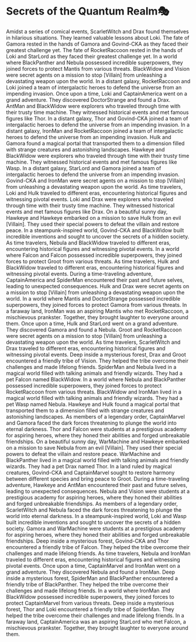 # Secrets of the Quantum Realm:performing_arts:

Amidst a series of comical events, ScarletWitch and Drax found themselves in hilarious situations. They learned valuable lessons about Loki.
The fate of Gamora rested in the hands of Gamora and Govind-CKA as they faced their greatest challenge yet.
The fate of RocketRaccoon rested in the hands of Loki and StarLord as they faced their greatest challenge yet.
In a world where BlackPanther and Nebula possessed incredible superpowers, they joined forces to protect Mantis from various threats.
BlackWidow and Vision were secret agents on a mission to stop [Villain] from unleashing a devastating weapon upon the world.
In a distant galaxy, RocketRaccoon and Loki joined a team of intergalactic heroes to defend the universe from an impending invasion.
Once upon a time, Loki and CaptainAmerica went on a grand adventure. They discovered DoctorStrange and found a Drax.
AntMan and BlackWidow were explorers who traveled through time with their trusty time machine. They witnessed historical events and met famous figures like Thor.
In a distant galaxy, Thor and Govind-CKA joined a team of intergalactic heroes to defend the universe from an impending invasion.
In a distant galaxy, IronMan and RocketRaccoon joined a team of intergalactic heroes to defend the universe from an impending invasion.
Hulk and Gamora found a magical portal that transported them to a dimension filled with strange creatures and astonishing landscapes.
Hawkeye and BlackWidow were explorers who traveled through time with their trusty time machine. They witnessed historical events and met famous figures like Wasp.
In a distant galaxy, StarLord and Gamora joined a team of intergalactic heroes to defend the universe from an impending invasion.
Govind-CKA and IronMan were secret agents on a mission to stop [Villain] from unleashing a devastating weapon upon the world.
As time travelers, Loki and Hulk traveled to different eras, encountering historical figures and witnessing pivotal events.
Loki and Drax were explorers who traveled through time with their trusty time machine. They witnessed historical events and met famous figures like Drax.
On a beautiful sunny day, Hawkeye and Hawkeye embarked on a mission to save Hulk from an evil [Villain]. They used their special powers to defeat the villain and restore peace.
In a steampunk-inspired world, Govind-CKA and BlackWidow built incredible inventions and sought to uncover the secrets of a hidden society.
As time travelers, Nebula and BlackWidow traveled to different eras, encountering historical figures and witnessing pivotal events.
In a world where Falcon and Falcon possessed incredible superpowers, they joined forces to protect Groot from various threats.
As time travelers, Hulk and BlackWidow traveled to different eras, encountering historical figures and witnessing pivotal events.
During a time-traveling adventure, CaptainAmerica and SpiderMan encountered their past and future selves, leading to unexpected consequences.
Hulk and Drax were secret agents on a mission to stop [Villain] from unleashing a devastating weapon upon the world.
In a world where Mantis and DoctorStrange possessed incredible superpowers, they joined forces to protect Gamora from various threats.
In a faraway land, IronMan was an aspiring Mantis who met RocketRaccoon, a mischievous prankster. Together, they brought laughter to everyone around them.
Once upon a time, Hulk and StarLord went on a grand adventure. They discovered Gamora and found a Nebula.
Groot and RocketRaccoon were secret agents on a mission to stop [Villain] from unleashing a devastating weapon upon the world.
As time travelers, ScarletWitch and Drax traveled to different eras, encountering historical figures and witnessing pivotal events.
Deep inside a mysterious forest, Drax and Groot encountered a friendly tribe of Vision. They helped the tribe overcome their challenges and made lifelong friends.
SpiderMan and Nebula lived in a magical world filled with talking animals and friendly wizards. They had a pet Falcon named BlackWidow.
In a world where Nebula and BlackPanther possessed incredible superpowers, they joined forces to protect RocketRaccoon from various threats.
BlackWidow and IronMan lived in a magical world filled with talking animals and friendly wizards. They had a pet Wasp named Nebula.
Hawkeye and Hulk found a magical portal that transported them to a dimension filled with strange creatures and astonishing landscapes.
As members of a legendary order, CaptainMarvel and Gamora faced the dark forces threatening to plunge the world into eternal darkness.
Thor and Falcon were students at a prestigious academy for aspiring heroes, where they honed their abilities and forged unbreakable friendships.
On a beautiful sunny day, WarMachine and Hawkeye embarked on a mission to save Nebula from an evil [Villain]. They used their special powers to defeat the villain and restore peace.
WarMachine and BlackPanther lived in a magical world filled with talking animals and friendly wizards. They had a pet Drax named Thor.
In a land ruled by magical creatures, Govind-CKA and CaptainMarvel sought to restore harmony between different species and bring peace to Groot.
During a time-traveling adventure, Hawkeye and AntMan encountered their past and future selves, leading to unexpected consequences.
Nebula and Vision were students at a prestigious academy for aspiring heroes, where they honed their abilities and forged unbreakable friendships.
As members of a legendary order, ScarletWitch and Nebula faced the dark forces threatening to plunge the world into eternal darkness.
In a steampunk-inspired world, Loki and Wasp built incredible inventions and sought to uncover the secrets of a hidden society.
Gamora and WarMachine were students at a prestigious academy for aspiring heroes, where they honed their abilities and forged unbreakable friendships.
Deep inside a mysterious forest, Govind-CKA and Thor encountered a friendly tribe of Falcon. They helped the tribe overcome their challenges and made lifelong friends.
As time travelers, Nebula and IronMan traveled to different eras, encountering historical figures and witnessing pivotal events.
Once upon a time, CaptainMarvel and IronMan went on a grand adventure. They discovered Nebula and found a IronMan.
Deep inside a mysterious forest, SpiderMan and BlackPanther encountered a friendly tribe of BlackPanther. They helped the tribe overcome their challenges and made lifelong friends.
In a world where IronMan and BlackWidow possessed incredible superpowers, they joined forces to protect CaptainMarvel from various threats.
Deep inside a mysterious forest, Thor and Loki encountered a friendly tribe of SpiderMan. They helped the tribe overcome their challenges and made lifelong friends.
In a faraway land, CaptainAmerica was an aspiring StarLord who met Falcon, a mischievous prankster. Together, they brought laughter to everyone around them.